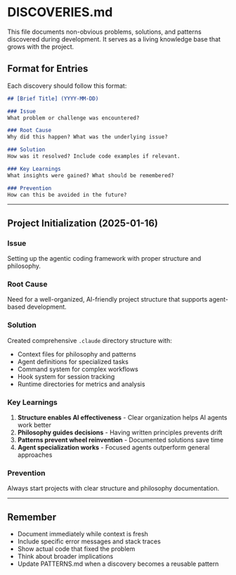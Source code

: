 # DISCOVERIES.md

This file documents non-obvious problems, solutions, and patterns discovered during development. It serves as a living knowledge base that grows with the project.

## Format for Entries

Each discovery should follow this format:

```markdown
## [Brief Title] (YYYY-MM-DD)

### Issue
What problem or challenge was encountered?

### Root Cause
Why did this happen? What was the underlying issue?

### Solution
How was it resolved? Include code examples if relevant.

### Key Learnings
What insights were gained? What should be remembered?

### Prevention
How can this be avoided in the future?
```

---

## Project Initialization (2025-01-16)

### Issue
Setting up the agentic coding framework with proper structure and philosophy.

### Root Cause
Need for a well-organized, AI-friendly project structure that supports agent-based development.

### Solution
Created comprehensive `.claude` directory structure with:
- Context files for philosophy and patterns
- Agent definitions for specialized tasks
- Command system for complex workflows
- Hook system for session tracking
- Runtime directories for metrics and analysis

### Key Learnings
1. **Structure enables AI effectiveness** - Clear organization helps AI agents work better
2. **Philosophy guides decisions** - Having written principles prevents drift
3. **Patterns prevent wheel reinvention** - Documented solutions save time
4. **Agent specialization works** - Focused agents outperform general approaches

### Prevention
Always start projects with clear structure and philosophy documentation.

---

<!-- New discoveries will be added here as the project progresses -->

## Remember

- Document immediately while context is fresh
- Include specific error messages and stack traces
- Show actual code that fixed the problem
- Think about broader implications
- Update PATTERNS.md when a discovery becomes a reusable pattern
